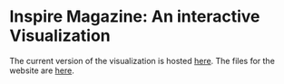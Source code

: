 # Inspire Magazine: An interactive Visualization

The current version of the visualization is hosted [here](https://kimswchi.github.io/inspire-magazine-dataviz/).
The files for the website are [here](https://github.com/kimswchi/inspire-magazine-dataviz).
